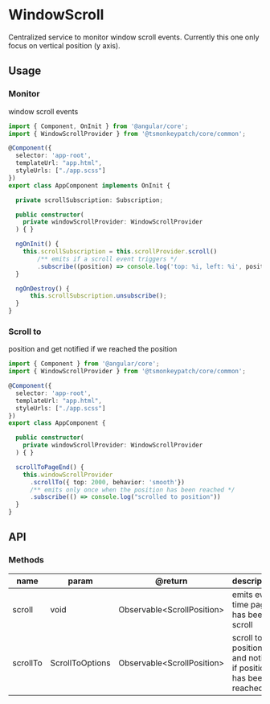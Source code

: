 # WindowScroll 

Centralized service to monitor window scroll events. Currently this one only focus on vertical position (y axis).

## Usage

### Monitor
window scroll events

```ts
import { Component, OnInit } from '@angular/core';
import { WindowScrollProvider } from '@tsmonkeypatch/core/common';

@Component({
  selector: 'app-root',
  templateUrl: "app.html",
  styleUrls: ["./app.scss"]
})
export class AppComponent implements OnInit {

  private scrollSubscription: Subscription;

  public constructor(
    private windowScrollProvider: WindowScrollProvider
  ) { }

  ngOnInit() {
    this.scrollSubscription = this.scrollProvider.scroll()
        /** emits if a scroll event triggers */
        .subscribe((position) => console.log('top: %i, left: %i', position.top, position.left));
  }

  ngOnDestroy() {
      this.scrollSubscription.unsubscribe();
  }
}
```

### Scroll to

position and get notified if we reached the position

```ts
import { Component } from '@angular/core';
import { WindowScrollProvider } from '@tsmonkeypatch/core/common';

@Component({
  selector: 'app-root',
  templateUrl: "app.html",
  styleUrls: ["./app.scss"]
})
export class AppComponent {

  public constructor(
    private windowScrollProvider: WindowScrollProvider
  ) { }

  scrollToPageEnd() {
    this.windowScrollProvider
      .scrollTo({ top: 2000, behavior: 'smooth'})
      /** emits only once when the position has been reached */
      .subscribe(() => console.log("scrolled to position"))
  }
}
```

## API

### Methods

|name|param|@return|description|
|-|-|-|-|
|scroll|void|Observable\<ScrollPosition\>|emits every time page has been scroll|
|scrollTo|ScrollToOptions|Observable\<ScrollPosition\>|scroll to position and notify if position has been reached|